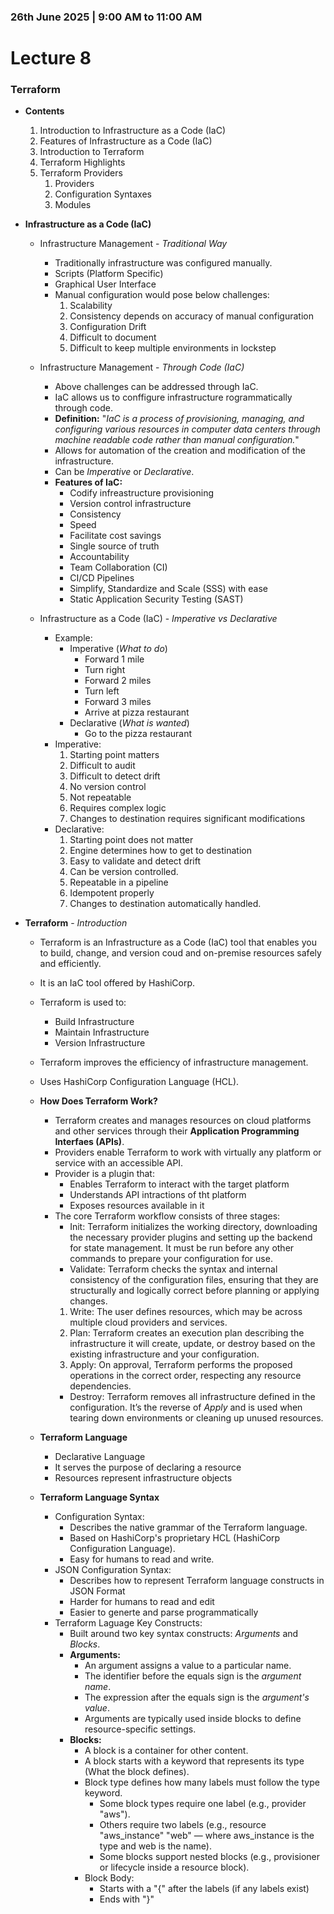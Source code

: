 ### 26th June 2025 | 9:00 AM to 11:00 AM

# Lecture 8

### Terraform

- **Contents**
    1. Introduction to Infrastructure as a Code (IaC)
    2. Features of Infrastructure as a Code (IaC)
    3. Introduction to Terraform
    4. Terraform Highlights
    5. Terraform Providers
        1. Providers
        2. Configuration Syntaxes
        3. Modules


- **Infrastructure as a Code (IaC)**
    
    * Infrastructure Management - *Traditional Way*
        - Traditionally infrastructure was configured manually.
        - Scripts (Platform Specific)
        - Graphical User Interface
        - Manual configuration would pose below challenges:
            1. Scalability
            2. Consistency depends on accuracy of manual configuration
            3. Configuration Drift
            4. Difficult to document
            5. Difficult to keep multiple environments in lockstep
    
    * Infrastructure Management - *Through Code (IaC)*
        - Above challenges can be addressed through IaC.
        - IaC allows us to conffigure infrastructure rogrammatically through code.
        - **Definition:** "*IaC is a process of provisioning, managing, and configuring various resources in computer data centers through machine readable code rather than manual configuration.*"
        - Allows for automation of the creation and modification of the infrastructure.
        - Can be *Imperative* or *Declarative*.
        - **Features of IaC:**
            + Codify infreastructure provisioning
            + Version control infrastructure
            + Consistency
            + Speed
            + Facilitate cost savings
            + Single source of truth
            + Accountability
            + Team Collaboration (CI)
            + CI/CD Pipelines
            + Simplify, Standardize and Scale (SSS) with ease
            + Static Application Security Testing (SAST)

    * Infrastructure as a Code (IaC) - *Imperative vs Declarative*
        - Example:    
            + Imperative (*What to do*)
                * Forward 1 mile
                * Turn right
                * Forward 2 miles
                * Turn left
                * Forward 3 miles
                * Arrive at pizza restaurant
            + Declarative (*What is wanted*)
                * Go to the pizza restaurant
        - Imperative:
            1. Starting point matters
            2. Difficult to audit
            3. Difficult to detect drift
            4. No version control
            5. Not repeatable
            6. Requires complex logic
            7. Changes to destination requires significant modifications
        - Declarative:
            1. Starting point does not matter
            2. Engine determines how to get to destination
            3. Easy to validate and detect drift
            4. Can be version controlled.
            5. Repeatable in a pipeline
            6. Idempotent properly
            7. Changes to destination automatically handled.
    

- **Terraform** - *Introduction*
    
    * Terraform is an Infrastructure as a Code (IaC) tool that enables you to build, change, and version coud and on-premise resources safely and efficiently.
    
    * It is an IaC tool offered by HashiCorp.
    
    * Terraform is used to:
        + Build Infrastructure
        + Maintain Infrastructure
        + Version Infrastructure
    
    * Terraform improves the efficiency of infrastructure management.
    
    * Uses HashiCorp Configuration Language (HCL).
    
    * **How Does Terraform Work?**
        + Terraform creates and manages resources on cloud platforms and other services through their **Application Programming Interfaes (APIs)**.
        + Providers enable Terraform to work with virtually any platform or service with an accessible API.
        + Provider is a plugin that:
            - Enables Terraform to interact with the target platform
            - Understands API intractions of tht platform
            - Exposes resources available in it
        + The core Terraform workflow consists of three stages:
            * Init: Terraform initializes the working directory, downloading the necessary provider plugins and setting up the backend for state management. It must be run before any other commands to prepare your configuration for use.
            * Validate: Terraform checks the syntax and internal consistency of the configuration files, ensuring that they are structurally and logically correct before planning or applying changes.
            1. Write: The user defines resources, which may be across multiple cloud providers and services.
            2. Plan: Terraform creates an execution plan describing the infrastructure it will create, update, or destroy based on the existing infrastructure and your configuration.
            3. Apply: On approval, Terraform performs the proposed operations in the correct order, respecting any resource dependencies.
            * Destroy: Terraform removes all infrastructure defined in the configuration. It’s the reverse of *Apply* and is used when tearing down environments or cleaning up unused resources.

    * **Terraform Language**
        + Declarative Language
        + It serves the purpose of declaring a resource
        + Resources represent infrastructure objects
        
    * **Terraform Language Syntax**    
        + Configuration Syntax:
            - Describes the native grammar of the Terraform language.
            - Based on HashiCorp's proprietary HCL (HashiCorp Configuration Language).
            - Easy for humans to read and write.
        + JSON Configuration Syntax:
            - Describes how to represent Terraform language constructs in JSON Format
            - Harder for humans to read and edit
            - Easier to generte and parse programmatically
        + Terraform Laguage Key Constructs:
            - Built around two key syntax constructs: *Arguments* and *Blocks*.
            - **Arguments:**
                * An argument assigns a value to a particular name.
                * The identifier before the equals sign is the *argument name*.
                * The expression after the equals sign is the *argument's value*.
                * Arguments are typically used inside blocks to define resource-specific settings.
            - **Blocks:**
                * A block is a container for other content.
                * A block starts with a keyword that represents its type (What the block defines).
                * Block type defines how many labels must follow the type keyword.
                    + Some block types require one label (e.g., provider "aws").
                    + Others require two labels (e.g., resource "aws_instance" "web" — where aws_instance is the type and web is the name).
                    + Some blocks support nested blocks (e.g., provisioner or lifecycle inside a resource block).
                * Block Body:
                    + Starts with a "{" after the labels (if any labels exist)
                    + Ends with "}"